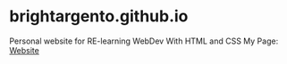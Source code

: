 # brightargento.github.io
Personal website for RE-learning WebDev With HTML and CSS
My Page: [Website](https://brightargento.github.io/) 